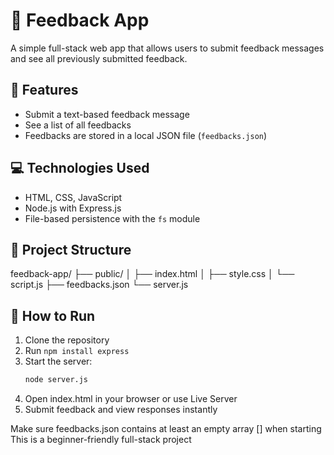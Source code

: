 # 📝 Feedback App

A simple full-stack web app that allows users to submit feedback messages and see all previously submitted feedback.

## 🔧 Features
- Submit a text-based feedback message
- See a list of all feedbacks
- Feedbacks are stored in a local JSON file (`feedbacks.json`)

## 💻 Technologies Used
- HTML, CSS, JavaScript
- Node.js with Express.js
- File-based persistence with the `fs` module

## 📂 Project Structure
feedback-app/
├── public/
│ ├── index.html
│ ├── style.css
│ └── script.js
├── feedbacks.json
└── server.js


## 🚀 How to Run

1. Clone the repository
2. Run `npm install express`
3. Start the server:
   ```bash
   node server.js
4. Open index.html in your browser or use Live Server
5. Submit feedback and view responses instantly

Make sure feedbacks.json contains at least an empty array [] when starting
This is a beginner-friendly full-stack project
